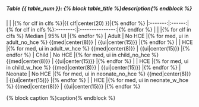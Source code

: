 ##### Table {{ table_num }}: {% block table_title %}description{% endblock %}

|         |        |{% for clf in clfs %}|{{ clf|center(20) }}|{% endfor %}
|:-------:|:------:|{% for clf in clfs %}:--------:|:---------------:|{% endfor %}
|         |        |{% for clf in clfs %}  Median  |      95% UI     |{% endfor %}
|  Adult  | No HCE |{% for med, ui in adult_no_hce %} {{med|center(8)}} | {{ui|center(15)}} |{% endfor %}
|         |   HCE  |{% for med, ui in adult_w_hce %} {{med|center(8)}} | {{ui|center(15)}} |{% endfor %}
|  Child  | No HCE |{% for med, ui in child_no_hce %} {{med|center(8)}} | {{ui|center(15)}} |{% endfor %}
|         |   HCE  |{% for med, ui in child_w_hce %} {{med|center(8)}} | {{ui|center(15)}} |{% endfor %}
| Neonate | No HCE |{% for med, ui in neonate_no_hce %} {{med|center(8)}} | {{ui|center(15)}} |{% endfor %}
|         |   HCE  |{% for med, ui in neonate_w_hce %} {{med|center(8)}} | {{ui|center(15)}} |{% endfor %}

{% block caption %}caption{% endblock %}